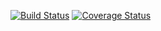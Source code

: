 [![Build Status](https://www.travis-ci.com/anmorales-hub/is219_CSV_Reader.svg?branch=main)](https://www.travis-ci.com/anmorales-hub/is219_CSV_Reader)
[![Coverage Status](https://coveralls.io/repos/github/anmorales-hub/is219_CSV_Reader/badge.svg?branch=main)](https://coveralls.io/github/anmorales-hub/is219_CSV_Reader?branch=main)